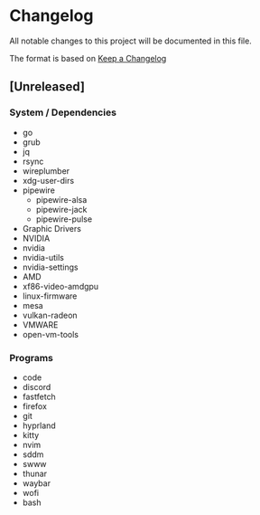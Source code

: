 # Changelog

All notable changes to this project will be documented in this file.

The format is based on [Keep a Changelog](https://keepachangelog.com/en/1.0.0/)

## [Unreleased]

### System / Dependencies
- go
- grub
- jq
- rsync
- wireplumber
- xdg-user-dirs
- pipewire
  - pipewire-alsa
  - pipewire-jack
  - pipewire-pulse
- Graphic Drivers
 - NVIDIA
  - nvidia
  - nvidia-utils
  - nvidia-settings
 - AMD
  - xf86-video-amdgpu
  - linux-firmware
  - mesa
  - vulkan-radeon
 - VMWARE
  - open-vm-tools

### Programs
- code
- discord
- fastfetch
- firefox
- git
- hyprland
- kitty
- nvim
- sddm
- swww
- thunar
- waybar
- wofi
- bash